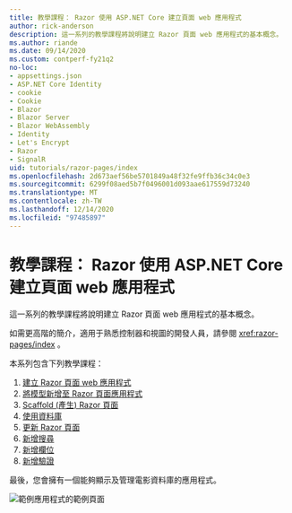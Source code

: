 ```yaml
---
title: 教學課程： Razor 使用 ASP.NET Core 建立頁面 web 應用程式
author: rick-anderson
description: 這一系列的教學課程將說明建立 Razor 頁面 web 應用程式的基本概念。
ms.author: riande
ms.date: 09/14/2020
ms.custom: contperf-fy21q2
no-loc:
- appsettings.json
- ASP.NET Core Identity
- cookie
- Cookie
- Blazor
- Blazor Server
- Blazor WebAssembly
- Identity
- Let's Encrypt
- Razor
- SignalR
uid: tutorials/razor-pages/index
ms.openlocfilehash: 2d673aef56be5701849a48f32fe9ffb36c34c0e3
ms.sourcegitcommit: 6299f08aed5b7f0496001d093aae617559d73240
ms.translationtype: MT
ms.contentlocale: zh-TW
ms.lasthandoff: 12/14/2020
ms.locfileid: "97485897"
---
```

# <a name="tutorial-create-a-no-locrazor-pages-web-app-with-aspnet-core"></a>教學課程： Razor 使用 ASP.NET Core 建立頁面 web 應用程式

這一系列的教學課程將說明建立 Razor 頁面 web 應用程式的基本概念。 

如需更高階的簡介，適用于熟悉控制器和視圖的開發人員，請參閱 <xref:razor-pages/index> 。

本系列包含下列教學課程：

1. [建立 Razor 頁面 web 應用程式](xref:tutorials/razor-pages/razor-pages-start)
1. [將模型新增至 Razor 頁面應用程式](xref:tutorials/razor-pages/model)
1. [Scaffold (產生) Razor 頁面](xref:tutorials/razor-pages/page)
1. [使用資料庫](xref:tutorials/razor-pages/sql)
1. [更新 Razor 頁面](xref:tutorials/razor-pages/da1)
1. [新增搜尋](xref:tutorials/razor-pages/search)
1. [新增欄位](xref:tutorials/razor-pages/new-field)
1. [新增驗證](xref:tutorials/razor-pages/validation)

最後，您會擁有一個能夠顯示及管理電影資料庫的應用程式。

![範例應用程式的範例頁面](index/_static/sample-page.png)
